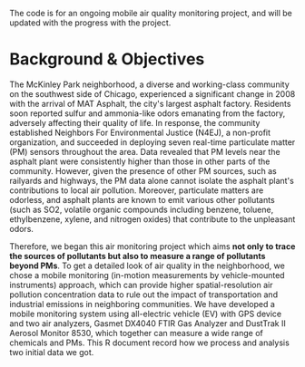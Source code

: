 The code is for an ongoing mobile air quality monitoring project, and will be updated with the progress with the project.

#  Background & Objectives

The McKinley Park neighborhood, a diverse and working-class community on the southwest side of Chicago, experienced a significant change in 2008 with the arrival of MAT Asphalt, the city's largest asphalt factory. Residents soon reported sulfur and ammonia-like odors emanating from the factory, adversely affecting their quality of life. In response, the community established Neighbors For Environmental Justice (N4EJ), a non-profit organization, and succeeded in deploying seven real-time particulate matter (PM) sensors throughout the area. Data revealed that PM levels near the asphalt plant were consistently higher than those in other parts of the community. However, given the presence of other PM sources, such as railyards and highways, the PM data alone cannot isolate the asphalt plant's contributions to local air pollution. Moreover, particulate matters are odorless, and asphalt plants are known to emit various other pollutants (such as SO2, volatile organic compounds including benzene, toluene, ethylbenzene, xylene, and nitrogen oxides) that contribute to the unpleasant odors. 

Therefore, we began this air monitoring project which aims **not only to trace the sources of pollutants but also to measure a range of pollutants beyond PMs**. To get a detailed look of air quality in the neighborhood, we chose a mobile monitoring (in-motion measurements by vehicle-mounted instruments) approach, which can provide higher spatial-resolution air pollution concentration data to rule out the impact of transportation and industrial emissions in neighboring communities. We have developed a mobile monitoring system using all-electric vehicle (EV) with GPS device and two air analyzers, Gasmet DX4040 FTIR Gas Analyzer and DustTrak II Aerosol Monitor 8530, which together can measure a wide range of chemicals and PMs. This R document record how we process and analysis two initial data we got.

